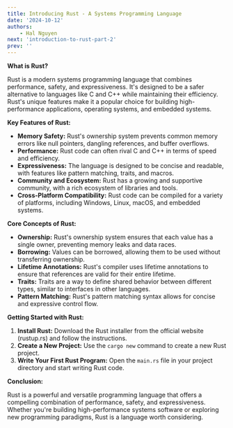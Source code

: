 ```yaml
---
title: Introducing Rust - A Systems Programming Language
date: '2024-10-12'
authors:
    - Hal Nguyen
next: 'introduction-to-rust-part-2'
prev: ''
---
```


**What is Rust?**

Rust is a modern systems programming language that combines performance, safety, and expressiveness. It's designed to be a safer alternative to languages like C and C++ while maintaining their efficiency. Rust's unique features make it a popular choice for building high-performance applications, operating systems, and embedded systems.

**Key Features of Rust:**

* **Memory Safety:** Rust's ownership system prevents common memory errors like null pointers, dangling references, and buffer overflows.
* **Performance:** Rust code can often rival C and C++ in terms of speed and efficiency.
* **Expressiveness:** The language is designed to be concise and readable, with features like pattern matching, traits, and macros.
* **Community and Ecosystem:** Rust has a growing and supportive community, with a rich ecosystem of libraries and tools.
* **Cross-Platform Compatibility:** Rust code can be compiled for a variety of platforms, including Windows, Linux, macOS, and embedded systems.

**Core Concepts of Rust:**

* **Ownership:** Rust's ownership system ensures that each value has a single owner, preventing memory leaks and data races.
* **Borrowing:** Values can be borrowed, allowing them to be used without transferring ownership.
* **Lifetime Annotations:** Rust's compiler uses lifetime annotations to ensure that references are valid for their entire lifetime.
* **Traits:** Traits are a way to define shared behavior between different types, similar to interfaces in other languages.
* **Pattern Matching:** Rust's pattern matching syntax allows for concise and expressive control flow.

**Getting Started with Rust:**

1. **Install Rust:** Download the Rust installer from the official website (rustup.rs) and follow the instructions.
2. **Create a New Project:** Use the `cargo new` command to create a new Rust project.
3. **Write Your First Rust Program:** Open the `main.rs` file in your project directory and start writing Rust code.

**Conclusion:**

Rust is a powerful and versatile programming language that offers a compelling combination of performance, safety, and expressiveness. Whether you're building high-performance systems software or exploring new programming paradigms, Rust is a language worth considering.
